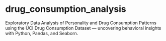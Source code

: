 # drug_consumption_analysis
Exploratory Data Analysis of Personality and Drug Consumption Patterns using the UCI Drug Consumption Dataset — uncovering behavioral insights with Python, Pandas, and Seaborn.
